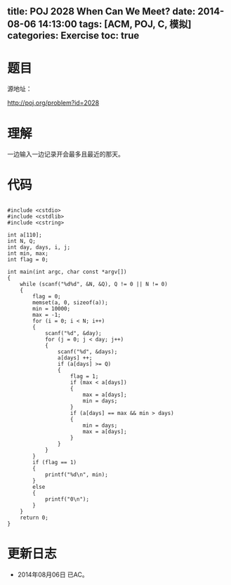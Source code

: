 ﻿title: POJ 2028 When Can We Meet?
date: 2014-08-06 14:13:00
tags: [ACM, POJ, C, 模拟]
categories: Exercise
toc: true
---
# 题目
源地址：

http://poj.org/problem?id=2028

# 理解
一边输入一边记录开会最多且最近的那天。

<!-- more -->

# 代码

```

#include <cstdio>
#include <cstdlib>
#include <cstring>

int a[110];
int N, Q;
int day, days, i, j;
int min, max;
int flag = 0;

int main(int argc, char const *argv[])
{
    while (scanf("%d%d", &N, &Q), Q != 0 || N != 0)
    {
        flag = 0;
        memset(a, 0, sizeof(a));
        min = 10000;
        max = -1;
        for (i = 0; i < N; i++)
        {
            scanf("%d", &day);
            for (j = 0; j < day; j++)
            {
                scanf("%d", &days);
                a[days] ++;
                if (a[days] >= Q)
                {
                    flag = 1;
                    if (max < a[days])
                    {
                        max = a[days];
                        min = days;
                    }
                    if (a[days] == max && min > days)
                    {
                        min = days;
                        max = a[days];
                    }
                }
            }
        }
        if (flag == 1)
        {
            printf("%d\n", min);
        }
        else
        {
            printf("0\n");
        }
    }
    return 0;
}

```

# 更新日志
- 2014年08月06日 已AC。